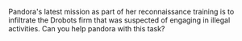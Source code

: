 Pandora's latest mission as part of her reconnaissance training is to infiltrate the Drobots firm that was suspected of engaging in illegal activities. Can you help pandora with this task?
